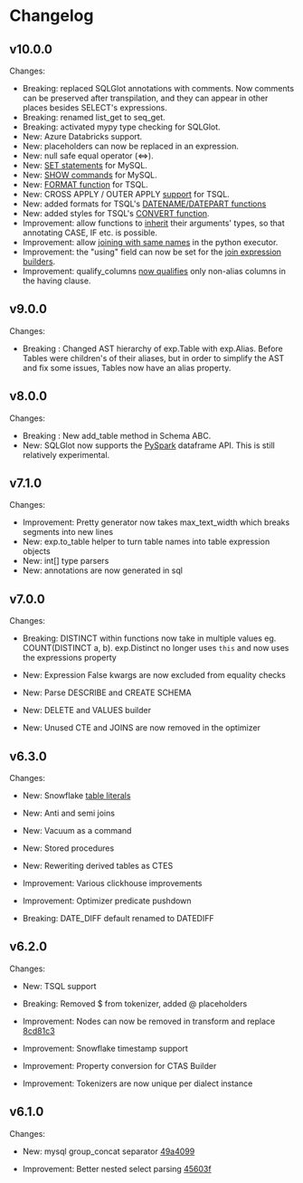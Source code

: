 Changelog
=========

v10.0.0
------

Changes:

- Breaking: replaced SQLGlot annotations with comments. Now comments can be preserved after transpilation, and they can appear in other places besides SELECT's expressions.
- Breaking: renamed list_get to seq_get.
- Breaking: activated mypy type checking for SQLGlot.
- New: Azure Databricks support.
- New: placeholders can now be replaced in an expression.
- New: null safe equal operator (<=>).
- New: [SET statements](https://github.com/tobymao/sqlglot/pull/673) for MySQL.
- New: [SHOW commands](https://dev.mysql.com/doc/refman/8.0/en/show.html) for MySQL.
- New: [FORMAT function](https://www.w3schools.com/sql/func_sqlserver_format.asp) for TSQL.
- New: CROSS APPLY / OUTER APPLY [support](https://github.com/tobymao/sqlglot/pull/641) for TSQL.
- New: added formats for TSQL's [DATENAME/DATEPART functions](https://learn.microsoft.com/en-us/sql/t-sql/functions/datename-transact-sql?view=sql-server-ver16)
- New: added styles for TSQL's [CONVERT function](https://learn.microsoft.com/en-us/sql/t-sql/functions/cast-and-convert-transact-sql?view=sql-server-ver16).
- Improvement: allow functions to [inherit](https://github.com/tobymao/sqlglot/pull/674) their arguments' types, so that annotating CASE, IF etc. is possible.
- Improvement: allow [joining with same names](https://github.com/tobymao/sqlglot/pull/660) in the python executor.
- Improvement: the "using" field can now be set for the [join expression builders](https://github.com/tobymao/sqlglot/pull/636).
- Improvement: qualify_columns [now qualifies](https://github.com/tobymao/sqlglot/pull/635) only non-alias columns in the having clause.

v9.0.0
------

Changes:

- Breaking : Changed AST hierarchy of exp.Table with exp.Alias. Before Tables were children's of their aliases, but in order to simplify the AST and fix some issues, Tables now have an alias property.

v8.0.0
------

Changes:

- Breaking : New add\_table method in Schema ABC.
- New: SQLGlot now supports the [PySpark](https://github.com/tobymao/sqlglot/tree/main/sqlglot/dataframe) dataframe API. This is still relatively experimental.

v7.1.0
------

Changes:

- Improvement: Pretty generator now takes max\_text\_width which breaks segments into new lines
- New: exp.to\_table helper to turn table names into table expression objects
- New: int[] type parsers
- New: annotations are now generated in sql

v7.0.0
------

Changes:

- Breaking: DISTINCT within functions now take in multiple values eg. COUNT(DISTINCT a, b).
    exp.Distinct no longer uses `this` and now uses the expressions property

- New: Expression False kwargs are now excluded from equality checks

- New: Parse DESCRIBE and CREATE SCHEMA

- New: DELETE and VALUES builder

- New: Unused CTE and JOINS are now removed in the optimizer

v6.3.0
------

Changes:

- New: Snowflake [table literals](https://docs.snowflake.com/en/sql-reference/literals-table.html)

- New: Anti and semi joins

- New: Vacuum as a command

- New: Stored procedures

- New: Reweriting derived tables as CTES

- Improvement: Various clickhouse improvements

- Improvement: Optimizer predicate pushdown

- Breaking: DATE\_DIFF default renamed to DATEDIFF


v6.2.0
------

Changes:

- New: TSQL support

- Breaking: Removed $ from tokenizer, added @ placeholders

- Improvement: Nodes can now be removed in transform and replace [8cd81c3](https://github.com/tobymao/sqlglot/commit/8cd81c36561463b9849a8e0c2d70248c5b1feb62)

- Improvement: Snowflake timestamp support

- Improvement: Property conversion for CTAS Builder

- Improvement: Tokenizers are now unique per dialect instance

v6.1.0
------

Changes:

- New: mysql group\_concat separator [49a4099](https://github.com/tobymao/sqlglot/commit/49a4099adc93780eeffef8204af36559eab50a9f)

- Improvement: Better nested select parsing [45603f](https://github.com/tobymao/sqlglot/commit/45603f14bf9146dc3f8b330b85a0e25b77630b9b)
